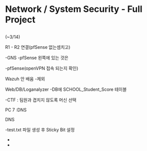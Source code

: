 # Network / System Security - Full Project


##

(~3/14)

R1 - R2 연결(pfSense 없는셈치고)

-GNS -pfSense 왼쪽에 있는 것은 

-pfSense(openVPN 접속 되는지 확인)


Wazuh 안 배움 -제외


Web/DB/Loganalyzer -DB에 SCHOOL_Student_Score 테이블


-CTF : 팀원과 겹치지 않도록 머신 선택


PC 7 :DNS


DNS	

-test.txt 파일 생성 후 Sticky Bit 설정

-

-

 
